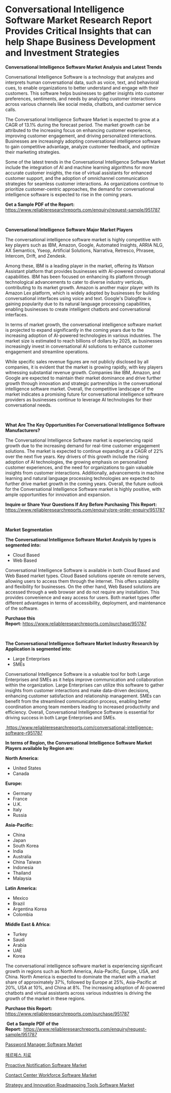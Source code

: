 <p><h1>Conversational Intelligence Software Market Research Report Provides Critical Insights that can help Shape Business Development and Investment Strategies</h1></p><p><strong>Conversational Intelligence Software Market Analysis and Latest Trends</strong></p>
<p><p>Conversational Intelligence Software is a technology that analyzes and interprets human conversational data, such as voice, text, and behavioral cues, to enable organizations to better understand and engage with their customers. This software helps businesses to gather insights into customer preferences, sentiments, and needs by analyzing customer interactions across various channels like social media, chatbots, and customer service calls.</p><p>The Conversational Intelligence Software Market is expected to grow at a CAGR of 13.1% during the forecast period. The market growth can be attributed to the increasing focus on enhancing customer experience, improving customer engagement, and driving personalized interactions. Businesses are increasingly adopting conversational intelligence software to gain competitive advantage, analyze customer feedback, and optimize their marketing strategies.</p><p>Some of the latest trends in the Conversational Intelligence Software Market include the integration of AI and machine learning algorithms for more accurate customer insights, the rise of virtual assistants for enhanced customer support, and the adoption of omnichannel communication strategies for seamless customer interactions. As organizations continue to prioritize customer-centric approaches, the demand for conversational intelligence software is expected to rise in the coming years.</p></p>
<p><strong>Get a Sample PDF of the Report:&nbsp;</strong> <a href="https://www.reliableresearchreports.com/enquiry/request-sample/951787">https://www.reliableresearchreports.com/enquiry/request-sample/951787</a></p>
<p>&nbsp;</p>
<p><strong>Conversational Intelligence Software Major Market Players</strong></p>
<p><p>The conversational intelligence software market is highly competitive with key players such as IBM, Amazon, Google, Automated Insights, ARRIA NLG, AX Semantics, Yseop, Artificial Solutions, Narrativa, Retresco, Phrasee, Intercom, Drift, and Zendesk. </p><p>Among these, IBM is a leading player in the market, offering its Watson Assistant platform that provides businesses with AI-powered conversational capabilities. IBM has been focused on enhancing its platform through technological advancements to cater to diverse industry verticals, contributing to its market growth. Amazon is another major player with its Amazon Lex platform, which is widely adopted by businesses for building conversational interfaces using voice and text. Google's Dialogflow is gaining popularity due to its natural language processing capabilities, enabling businesses to create intelligent chatbots and conversational interfaces.</p><p>In terms of market growth, the conversational intelligence software market is projected to expand significantly in the coming years due to the increasing adoption of AI-powered technologies in various industries. The market size is estimated to reach billions of dollars by 2025, as businesses increasingly invest in conversational AI solutions to enhance customer engagement and streamline operations.</p><p>While specific sales revenue figures are not publicly disclosed by all companies, it is evident that the market is growing rapidly, with key players witnessing substantial revenue growth. Companies like IBM, Amazon, and Google are expected to maintain their market dominance and drive further growth through innovation and strategic partnerships in the conversational intelligence software market. Overall, the competitive landscape of the market indicates a promising future for conversational intelligence software providers as businesses continue to leverage AI technologies for their conversational needs.</p></p>
<p>&nbsp;</p>
<p><strong>What Are The Key Opportunities For Conversational Intelligence Software Manufacturers?</strong></p>
<p><p>The Conversational Intelligence Software market is experiencing rapid growth due to the increasing demand for real-time customer engagement solutions. The market is expected to continue expanding at a CAGR of 22% over the next five years. Key drivers of this growth include the rising adoption of AI technologies, the growing emphasis on personalized customer experiences, and the need for organizations to gain valuable insights from customer interactions. Additionally, advancements in machine learning and natural language processing technologies are expected to further drive market growth in the coming years. Overall, the future outlook for the Conversational Intelligence Software market is highly positive, with ample opportunities for innovation and expansion.</p></p>
<p><strong>Inquire or Share Your Questions If Any Before Purchasing This Report:</strong> <a href="https://www.reliableresearchreports.com/enquiry/pre-order-enquiry/951787">https://www.reliableresearchreports.com/enquiry/pre-order-enquiry/951787</a></p>
<p>&nbsp;</p>
<p><strong>Market Segmentation</strong></p>
<p><strong>The Conversational Intelligence Software Market Analysis by types is segmented into:</strong></p>
<p><ul><li>Cloud Based</li><li>Web Based</li></ul></p>
<p><p>Conversational Intelligence Software is available in both Cloud Based and Web Based market types. Cloud Based solutions operate on remote servers, allowing users to access them through the internet. This offers scalability and flexibility for businesses. On the other hand, Web Based solutions are accessed through a web browser and do not require any installation. This provides convenience and easy access for users. Both market types offer different advantages in terms of accessibility, deployment, and maintenance of the software.</p></p>
<p><strong>Purchase this Report:&nbsp;</strong><a href="https://www.reliableresearchreports.com/purchase/951787">https://www.reliableresearchreports.com/purchase/951787</a></p>
<p>&nbsp;</p>
<p><strong>The Conversational Intelligence Software Market Industry Research by Application is segmented into:</strong></p>
<p><ul><li>Large Enterprises</li><li>SMEs</li></ul></p>
<p><p>Conversational Intelligence Software is a valuable tool for both Large Enterprises and SMEs as it helps improve communication and collaboration within the organization. Large Enterprises can utilize this software to gather insights from customer interactions and make data-driven decisions, enhancing customer satisfaction and relationship management. SMEs can benefit from the streamlined communication process, enabling better coordination among team members leading to increased productivity and efficiency. Overall, Conversational Intelligence Software is essential for driving success in both Large Enterprises and SMEs.</p></p>
<p><a href="https://www.reliableresearchreports.com/conversational-intelligence-software-r951787">&nbsp;https://www.reliableresearchreports.com/conversational-intelligence-software-r951787</a></p>
<p><strong>In terms of Region, the Conversational Intelligence Software Market Players available by Region are:</strong></p>
<p>
    <p> <strong> North America: </strong>
        <ul>
            <li>United States</li>
            <li>Canada</li>
        </ul>
        </p> 
    <p> <strong> Europe: </strong>
        <ul>
            <li>Germany</li>
            <li>France</li>
            <li>U.K.</li>
            <li>Italy</li>
            <li>Russia</li>
        </ul>
        </p> 
    <p> <strong> Asia-Pacific: </strong>
        <ul>
            <li>China</li>
            <li>Japan</li>
            <li>South Korea</li>
            <li>India</li>
            <li>Australia</li>
            <li>China Taiwan</li>
            <li>Indonesia</li>
            <li>Thailand</li>
            <li>Malaysia</li>
        </ul>
        </p> 
    <p> <strong> Latin America: </strong>
        <ul>
            <li>Mexico</li>
            <li>Brazil</li>
            <li>Argentina Korea</li>
            <li>Colombia</li>
        </ul>
        </p> 
    <p> <strong> Middle East & Africa: </strong>
        <ul>
            <li>Turkey</li>
            <li>Saudi</li>
            <li>Arabia</li>
            <li>UAE</li>
            <li>Korea</li>
        </ul>
    </p>
    </p>
<p><p>The conversational intelligence software market is experiencing significant growth in regions such as North America, Asia-Pacific, Europe, USA, and China. North America is expected to dominate the market with a market share of approximately 37%, followed by Europe at 25%, Asia-Pacific at 20%, USA at 10%, and China at 8%. The increasing adoption of AI-powered chatbots and virtual assistants across various industries is driving the growth of the market in these regions.</p></p>
<p><strong>Purchase this Report: </strong><a href="https://www.reliableresearchreports.com/purchase/951787">https://www.reliableresearchreports.com/purchase/951787</a></p>
<p>&nbsp;<strong>Get a Sample PDF of the Report:&nbsp;&nbsp;</strong><a href="https://www.reliableresearchreports.com/enquiry/request-sample/951787">https://www.reliableresearchreports.com/enquiry/request-sample/951787</a></p>
<p><strong></strong></p>
<p><p><a href="https://www.linkedin.com/pulse/password-manager-software-market-size-reveals-best-marketing-channels-vuxbf?trackingId=Htvuv8kvOi%2FYma5HDolLnQ%3D%3D">Password Manager Software Market</a></p><p><a href="https://github.com/chupp85/Market-Research-Report-List-1/blob/main/150120151415.md">헤르페스 치료</a></p><p><a href="https://github.com/kosella/Market-Research-Report-List-3/blob/main/proactive-notification-software-market.md">Proactive Notification Software Market</a></p><p><a href="https://github.com/nathandecarvalho/Market-Research-Report-List-3/blob/main/contact-center-workforce-software-market.md">Contact Center Workforce Software Market</a></p><p><a href="https://www.linkedin.com/pulse/strategy-innovation-roadmapping-tools-software-market-report-reveals-tugnf?trackingId=qArUyFiBn7g34ctCCNBiAA%3D%3D">Strategy and Innovation Roadmapping Tools Software Market</a></p></p>